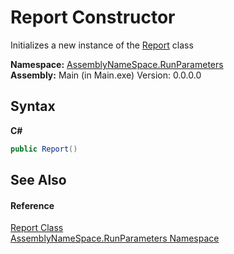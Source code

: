 # Report Constructor 
 

Initializes a new instance of the <a href="f9e141a7-a887-65b1-1b42-d9c312d1abbb">Report</a> class

**Namespace:**&nbsp;<a href="4763cf1c-e4af-43c5-78fe-6f03f6e2281f">AssemblyNameSpace.RunParameters</a><br />**Assembly:**&nbsp;Main (in Main.exe) Version: 0.0.0.0

## Syntax

**C#**<br />
``` C#
public Report()
```


## See Also


#### Reference
<a href="f9e141a7-a887-65b1-1b42-d9c312d1abbb">Report Class</a><br /><a href="4763cf1c-e4af-43c5-78fe-6f03f6e2281f">AssemblyNameSpace.RunParameters Namespace</a><br />